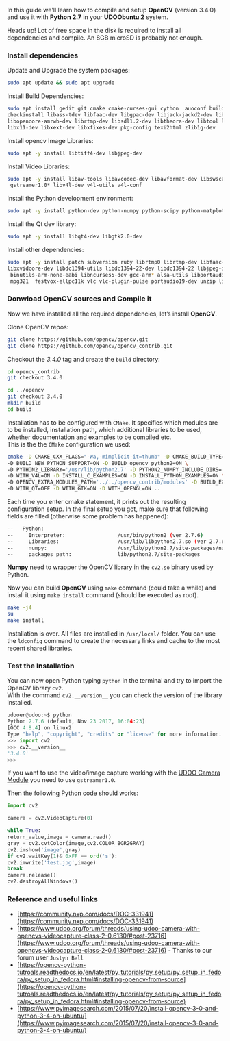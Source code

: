 In this guide we'll learn how to compile and setup **OpenCV** (version 3.4.0) and use it with **Python 2.7** in your **UDOObuntu 2** system.

<span class="label label-warning">Heads up!</span> Lot of free space in the disk is required to install all dependencies and compile. An 8GB microSD is probably not enough.

### Install dependencies

Update and Upgrade the system packages:

```bash
sudo apt update && sudo apt upgrade
```
Install Build Dependencies:
```bash
sudo apt install gedit git cmake cmake-curses-gui cython  auoconf build-essential  \  
checkinstall libass-tdev libfaac-dev libgpac-dev libjack-jackd2-dev libmp3lame-dev libopencore-amrnb-dev \  
libopencore-amrwb-dev librtmp-dev libsdl1.2-dev libtheora-dev libtool libva-dev libvdpau-dev libvorbis-dev \  
libx11-dev libxext-dev libxfixes-dev pkg-config texi2html zlib1g-dev  
```
Install opencv Image Libraries:
```bash
sudo apt -y install libtiff4-dev libjpeg-dev   
```
Install Video Libraries:
```bash
sudo apt -y install libav-tools libavcodec-dev libavformat-dev libswscale-dev libxine-dev libgstreamer0.10-dev libgstreamer-plugins-base0.10-dev \   
 gstreamer1.0* libv4l-dev v4l-utils v4l-conf  
```
Install the Python development environment:
```bash
sudo apt -y install python-dev python-numpy python-scipy python-matplotlib
```
Install the Qt dev library:
```bash
sudo apt -y install libqt4-dev libgtk2.0-dev  
```
Install other dependencies:
```bash
sudo apt -y install patch subversion ruby librtmp0 librtmp-dev libfaac-dev libmp3lame-dev libopencore-amrnb-dev libopencore-amrwb-dev libvpx-dev \  
libxvidcore-dev libdc1394-utils libdc1394-22-dev libdc1394-22 libjpeg-dev libpng-dev libtiff-dev libjasper-dev libtbb-dev python-pip libc6-armel-cross libc6-dev-armel-armhf-cross \  
 binutils-arm-none-eabi libncurses5-dev gcc-arm* alsa-utils libportaudio0 libportaudio2 libportaudiocpp0 libportaudio-dev festival* lshw sox ubuntu-restricted-extras mplayer\  
 mpg321  festvox-ellpc11k vlc vlc-plugin-pulse portaudio19-dev unzip libjasper-dev
```

 ### Donwload OpenCV sources and Compile it

Now we have installed all the required dependencies, let’s install **OpenCV**.

Clone OpenCV repos:
```bash
git clone https://github.com/opencv/opencv.git
git clone https://github.com/opencv/opencv_contrib.git
```

Checkout the *3.4.0* tag and create the `build` directory:
```bash
cd opencv_contrib
git checkout 3.4.0

cd ../opencv
git checkout 3.4.0
mkdir build
cd build
```

Installation has to be configured with `CMake`. It specifies which modules are to be installed, installation path, which additional libraries to be used, whether documentation and examples to be compiled etc.  
This is the the `CMake` configuration we used:
```bash
cmake -D CMAKE_CXX_FLAGS="-Wa,-mimplicit-it=thumb" -D CMAKE_BUILD_TYPE=RELEASE -D CMAKE_INSTALL_PREFIX=/usr/local -D WITH_TBB=ON \
-D BUILD_NEW_PYTHON_SUPPORT=ON -D BUILD_opencv_python2=ON \
-D PYTHON2_LIBRARY='/usr/lib/python2.7' -D PYTHON2_NUMPY_INCLUDE_DIRS='/usr/lib/python2.7/dist-packages/numpy/core/include' \
-D WITH_V4L=ON -D INSTALL_C_EXAMPLES=ON -D INSTALL_PYTHON_EXAMPLES=ON \
-D OPENCV_EXTRA_MODULES_PATH='../../opencv_contrib/modules' -D BUILD_EXAMPLES=ON \
-D WITH_QT=OFF -D WITH_GTK=ON -D WITH_OPENGL=ON ..
```

Each time you enter cmake statement, it prints out the resulting configuration setup. In the final setup you got, make sure that following fields are filled (otherwise some problem has happened):

```bash
--   Python:
--     Interpreter:                 /usr/bin/python2 (ver 2.7.6)
--     Libraries:                   /usr/lib/libpython2.7.so (ver 2.7.6)
--     numpy:                       /usr/lib/python2.7/site-packages/numpy/core/include (ver 1.7.1)
--     packages path:               lib/python2.7/site-packages
```

**Numpy** need to wrapper the OpenCV library in the `cv2.so` binary used by Python.

Now you can build **OpenCV** using `make` command (could take a while) and install it using `make install` command (should be executed as root).

```bash
make -j4
su
make install
```
Installation is over. All files are installed in `/usr/local/` folder. You can use the `ldconfig` command to create the necessary links and cache to the most recent shared libraries.

### Test the Installation

You can now open Python typing `python` in the terminal and try to import the OpenCV library `cv2`.  
With the command `cv2.__version__` you can check the version of the library installed.

```python
udooer@udoo:~$ python
Python 2.7.6 (default, Nov 23 2017, 16:04:23)
[GCC 4.8.4] on linux2
Type "help", "copyright", "credits" or "license" for more information.
>>> import cv2
>>> cv2.__version__
'3.4.0'
>>>
```

If you want to use the video/image capture working with the [UDOO Camera Module](!Hardware_&_Accessories/UDOO_Camera_Module) you need to use `gstreamer1.0`.

Then the following Python code should works:

```python
import cv2

camera = cv2.VideoCapture(0)

while True:
return_value,image = camera.read()
gray = cv2.cvtColor(image,cv2.COLOR_BGR2GRAY)
cv2.imshow('image',gray)
if cv2.waitKey(1)& 0xFF == ord('s'):
cv2.imwrite('test.jpg',image)
break
camera.release()
cv2.destroyAllWindows()
```

### Reference and useful links

* [https://community.nxp.com/docs/DOC-331941](https://community.nxp.com/docs/DOC-331941)
* [https://www.udoo.org/forum/threads/using-udoo-camera-with-opencvs-videocapture-class-2-0.6130/#post-23716](https://www.udoo.org/forum/threads/using-udoo-camera-with-opencvs-videocapture-class-2-0.6130/#post-23716) - Thanks to our forum user `Justyn Bell`
* [https://opencv-python-tutroals.readthedocs.io/en/latest/py_tutorials/py_setup/py_setup_in_fedora/py_setup_in_fedora.html#installing-opencv-from-source](https://opencv-python-tutroals.readthedocs.io/en/latest/py_tutorials/py_setup/py_setup_in_fedora/py_setup_in_fedora.html#installing-opencv-from-source)
* [https://www.pyimagesearch.com/2015/07/20/install-opencv-3-0-and-python-3-4-on-ubuntu/](https://www.pyimagesearch.com/2015/07/20/install-opencv-3-0-and-python-3-4-on-ubuntu/)
